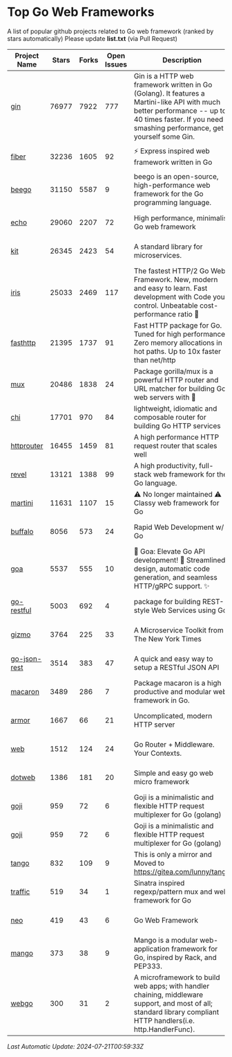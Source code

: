 # Top Go Web Frameworks
A list of popular github projects related to Go web framework (ranked by stars automatically)
Please update **list.txt** (via Pull Request)

| Project Name | Stars | Forks | Open Issues | Description | Last Commit |
| ------------ | ----- | ----- | ----------- | ----------- | ----------- |
| [gin](https://github.com/gin-gonic/gin) | 76977 | 7922 | 777 | Gin is a HTTP web framework written in Go (Golang). It features a Martini-like API with much better performance -- up to 40 times faster. If you need smashing performance, get yourself some Gin. | 2024-07-14 12:34:34 |
| [fiber](https://github.com/gofiber/fiber) | 32236 | 1605 | 92 | ⚡️ Express inspired web framework written in Go | 2024-07-18 20:08:33 |
| [beego](https://github.com/beego/beego) | 31150 | 5587 | 9 | beego is an open-source, high-performance web framework for the Go programming language. | 2024-07-06 08:56:52 |
| [echo](https://github.com/labstack/echo) | 29060 | 2207 | 72 | High performance, minimalist Go web framework | 2024-05-30 19:50:01 |
| [kit](https://github.com/go-kit/kit) | 26345 | 2423 | 54 | A standard library for microservices. | 2024-03-13 13:42:15 |
| [iris](https://github.com/kataras/iris) | 25033 | 2469 | 117 | The fastest HTTP/2 Go Web Framework. New, modern and easy to learn. Fast development with Code you control. Unbeatable cost-performance ratio :rocket: | 2024-07-07 17:21:38 |
| [fasthttp](https://github.com/valyala/fasthttp) | 21395 | 1737 | 91 | Fast HTTP package for Go. Tuned for high performance. Zero memory allocations in hot paths. Up to 10x faster than net/http | 2024-07-20 17:20:26 |
| [mux](https://github.com/gorilla/mux) | 20486 | 1838 | 24 | Package gorilla/mux is a powerful HTTP router and URL matcher for building Go web servers with 🦍 | 2024-06-19 23:50:04 |
| [chi](https://github.com/go-chi/chi) | 17701 | 970 | 84 | lightweight, idiomatic and composable router for building Go HTTP services | 2024-06-28 14:29:27 |
| [httprouter](https://github.com/julienschmidt/httprouter) | 16455 | 1459 | 81 | A high performance HTTP request router that scales well | 2024-01-30 10:56:56 |
| [revel](https://github.com/revel/revel) | 13121 | 1388 | 99 | A high productivity, full-stack web framework for the Go language. | 2022-04-12 20:53:30 |
| [martini](https://github.com/go-martini/martini) | 11631 | 1107 | 15 | ⚠️ No longer maintained ⚠️  Classy web framework for Go | 2017-01-21 21:58:54 |
| [buffalo](https://github.com/gobuffalo/buffalo) | 8056 | 573 | 24 | Rapid Web Development w/ Go | 2023-01-26 15:34:17 |
| [goa](https://github.com/goadesign/goa) | 5537 | 555 | 10 | 🌟 Goa: Elevate Go API development! 🚀 Streamlined design, automatic code generation, and seamless HTTP/gRPC support. ✨ | 2024-07-12 20:38:31 |
| [go-restful](https://github.com/emicklei/go-restful) | 5003 | 692 | 4 | package for building REST-style Web Services using Go | 2024-07-04 14:37:35 |
| [gizmo](https://github.com/nytimes/gizmo) | 3764 | 225 | 33 | A Microservice Toolkit from The New York Times | 2021-04-30 15:27:05 |
| [go-json-rest](https://github.com/ant0ine/go-json-rest) | 3514 | 383 | 47 | A quick and easy way to setup a RESTful JSON API | 2017-09-13 04:12:08 |
| [macaron](https://github.com/go-macaron/macaron) | 3489 | 286 | 7 | Package macaron is a high productive and modular web framework in Go. | 2024-07-08 07:40:26 |
| [armor](https://github.com/labstack/armor) | 1667 | 66 | 21 | Uncomplicated, modern HTTP server | 2019-08-03 18:10:09 |
| [web](https://github.com/gocraft/web) | 1512 | 124 | 24 | Go Router + Middleware. Your Contexts. | 2019-02-07 15:06:52 |
| [dotweb](https://github.com/devfeel/dotweb) | 1386 | 181 | 20 | Simple and easy go web micro framework | 2023-12-13 02:13:17 |
| [goji](https://github.com/goji/goji) | 959 | 72 | 6 | Goji is a minimalistic and flexible HTTP request multiplexer for Go (golang) | 2019-01-26 23:58:29 |
| [goji](https://github.com/goji/goji) | 959 | 72 | 6 | Goji is a minimalistic and flexible HTTP request multiplexer for Go (golang) | 2019-01-26 23:58:29 |
| [tango](https://github.com/lunny/tango) | 832 | 109 | 9 | This is only a mirror and Moved to https://gitea.com/lunny/tango | 2019-05-17 03:31:10 |
| [traffic](https://github.com/gravityblast/traffic) | 519 | 34 | 1 | Sinatra inspired regexp/pattern mux and web framework for Go | 2015-11-26 21:31:07 |
| [neo](https://github.com/ivpusic/neo) | 419 | 43 | 6 | Go Web Framework | 2017-08-14 23:54:31 |
| [mango](https://github.com/paulbellamy/mango) | 373 | 38 | 9 | Mango is a modular web-application framework for Go, inspired by Rack, and PEP333. | 2017-10-17 08:18:43 |
| [webgo](https://github.com/bnkamalesh/webgo) | 300 | 31 | 2 | A microframework to build web apps; with handler chaining, middleware support, and most of all; standard library compliant HTTP handlers(i.e. http.HandlerFunc). | 2024-04-21 18:28:25 |

*Last Automatic Update: 2024-07-21T00:59:33Z*